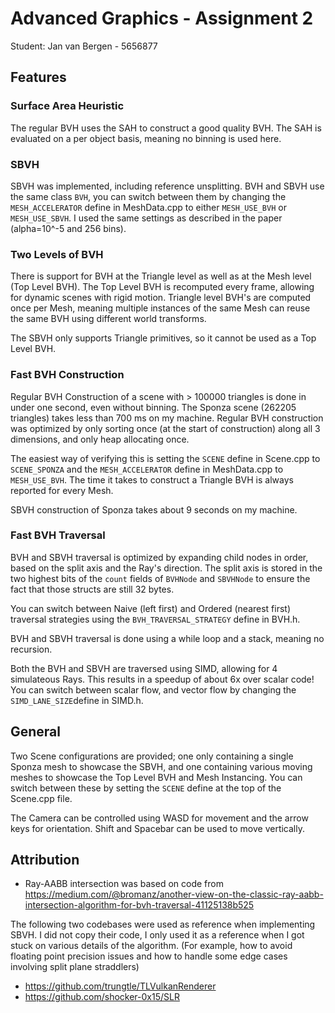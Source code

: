 # Advanced Graphics - Assignment 2

Student: Jan van Bergen - 5656877

## Features

### Surface Area Heuristic
The regular BVH uses the SAH to construct a good quality BVH. The SAH is evaluated on a per object basis, meaning no binning is used here. 

### SBVH
SBVH was implemented, including reference unsplitting. BVH and SBVH use the same class ``BVH``, you can switch between them by  changing the ``MESH_ACCELERATOR`` define in MeshData.cpp to either ``MESH_USE_BVH`` or ``MESH_USE_SBVH``. 
I used the same settings as described in the paper (alpha=10^-5 and 256 bins).

### Two Levels of BVH
There is support for BVH at the Triangle level as well as at the Mesh level (Top Level BVH). The Top Level BVH is recomputed every frame, allowing for dynamic scenes with rigid motion. 
Triangle level BVH's are computed once per Mesh, meaning multiple instances of the same Mesh can reuse the same BVH using different world transforms.

The SBVH only supports Triangle primitives, so it cannot be used as a Top Level BVH.

### Fast BVH Construction
Regular BVH Construction of a scene with > 100000 triangles is done in under one second, even without binning. The Sponza scene (262205 triangles) takes less than 700 ms on my machine.
Regular BVH construction was optimized by only sorting once (at the start of construction) along all 3 dimensions, and only heap allocating once. 

The easiest way of verifying this is setting the ``SCENE`` define in Scene.cpp to ``SCENE_SPONZA`` and the ``MESH_ACCELERATOR`` define in MeshData.cpp to ``MESH_USE_BVH``. The time it takes to construct a Triangle BVH is always reported for every Mesh.

SBVH construction of Sponza takes about 9 seconds on my machine.

### Fast BVH Traversal
BVH and SBVH traversal is optimized by expanding child nodes in order, based on the split axis and the Ray's direction. The split axis is stored in the two highest bits of the ``count`` fields of ``BVHNode`` and ``SBVHNode`` to ensure the fact that those structs are still 32 bytes.

You can switch between Naive (left first) and Ordered (nearest first) traversal strategies using the ``BVH_TRAVERSAL_STRATEGY`` define in BVH.h.

BVH and SBVH traversal is done using a while loop and a stack, meaning no recursion.

Both the BVH and SBVH are traversed using SIMD, allowing for 4 simulateous Rays. This results in a speedup of about 6x over scalar code! You can switch between scalar flow, and vector flow by changing the ``SIMD_LANE_SIZE``define in SIMD.h.

## General

Two Scene configurations are provided; one only containing a single Sponza mesh to showcase the SBVH, and one containing various  moving meshes to showcase the Top Level BVH and Mesh Instancing.
You can switch between these by setting the ``SCENE`` define at the top of the Scene.cpp file.

The Camera can be controlled using WASD for movement and the arrow keys for orientation. Shift and Spacebar can be used to move vertically.

## Attribution
- Ray-AABB intersection was based on code from https://medium.com/@bromanz/another-view-on-the-classic-ray-aabb-intersection-algorithm-for-bvh-traversal-41125138b525

The following two codebases were used as reference when implementing SBVH. I did not copy their code, I only used it as a reference when I got stuck on various details of the algorithm. (For example, how to avoid floating point precision issues and how to handle some edge cases involving split plane straddlers)
- https://github.com/trungtle/TLVulkanRenderer
- https://github.com/shocker-0x15/SLR
